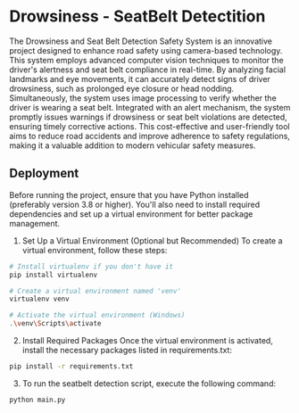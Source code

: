 
# Drowsiness - SeatBelt Detectition




The Drowsiness and Seat Belt Detection Safety System is an innovative project designed to enhance road safety using camera-based technology. This system employs advanced computer vision techniques to monitor the driver's alertness and seat belt compliance in real-time. By analyzing facial landmarks and eye movements, it can accurately detect signs of driver drowsiness, such as prolonged eye closure or head nodding. Simultaneously, the system uses image processing to verify whether the driver is wearing a seat belt. Integrated with an alert mechanism, the system promptly issues warnings if drowsiness or seat belt violations are detected, ensuring timely corrective actions. This cost-effective and user-friendly tool aims to reduce road accidents and improve adherence to safety regulations, making it a valuable addition to modern vehicular safety measures.


## Deployment
Before running the project, ensure that you have Python installed (preferably version 3.8 or higher). You'll also need to install required dependencies and set up a virtual environment for better package management.

1. Set Up a Virtual Environment (Optional but Recommended) To create a virtual environment, follow these steps:

```bash
# Install virtualenv if you don't have it
pip install virtualenv

# Create a virtual environment named 'venv'
virtualenv venv

# Activate the virtual environment (Windows)
.\venv\Scripts\activate
```

2. Install Required Packages
Once the virtual environment is activated, install the necessary packages listed in requirements.txt:
```bash
pip install -r requirements.txt
```
3. To run the seatbelt detection script, execute the following command:
```bash
python main.py
```